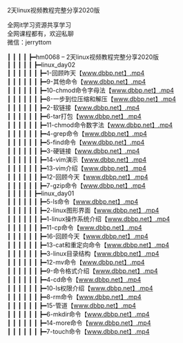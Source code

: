 2天linux视频教程完整分享2020版

全网it学习资源共享学习<br>全网课程都有，欢迎私聊<br>微信：jerryttom<br>

┃ ┃ ┃ ┃ ┣━hm0068 – 2天linux视频教程完整分享2020版<br> ┃ ┃ ┃ ┃ ┃ ┣━linux_day02<br> ┃ ┃ ┃ ┃ ┃ ┃ ┣━1-回顾昨天【www.dbbp.net】.mp4<br> ┃ ┃ ┃ ┃ ┃ ┃ ┣━9-其他命令【www.dbbp.net】.mp4<br> ┃ ┃ ┃ ┃ ┃ ┃ ┣━10-chmod命令字母法【www.dbbp.net】.mp4<br> ┃ ┃ ┃ ┃ ┃ ┃ ┣━8-一步到位压缩和解压【www.dbbp.net】.mp4<br> ┃ ┃ ┃ ┃ ┃ ┃ ┣━2-软链接【www.dbbp.net】.mp4<br> ┃ ┃ ┃ ┃ ┃ ┃ ┣━6-tar打包【www.dbbp.net】.mp4<br> ┃ ┃ ┃ ┃ ┃ ┃ ┣━11-chmod命令数字法【www.dbbp.net】.mp4<br> ┃ ┃ ┃ ┃ ┃ ┃ ┣━4-grep命令【www.dbbp.net】.mp4<br> ┃ ┃ ┃ ┃ ┃ ┃ ┣━5-find命令【www.dbbp.net】.mp4<br> ┃ ┃ ┃ ┃ ┃ ┃ ┣━3-硬链接【www.dbbp.net】.mp4<br> ┃ ┃ ┃ ┃ ┃ ┃ ┣━14-vim演示【www.dbbp.net】.mp4<br> ┃ ┃ ┃ ┃ ┃ ┃ ┣━13-vim介绍【www.dbbp.net】.mp4<br> ┃ ┃ ┃ ┃ ┃ ┃ ┣━12-回顾今天【www.dbbp.net】.mp4<br> ┃ ┃ ┃ ┃ ┃ ┃ ┣━7-gzip命令【www.dbbp.net】.mp4<br> ┃ ┃ ┃ ┃ ┃ ┣━linux_day01<br> ┃ ┃ ┃ ┃ ┃ ┃ ┣━5-ls命令【www.dbbp.net】.mp4<br> ┃ ┃ ┃ ┃ ┃ ┃ ┣━2-linux图形界面【www.dbbp.net】.mp4<br> ┃ ┃ ┃ ┃ ┃ ┃ ┣━1-linux操作系统介绍【www.dbbp.net】.mp4<br> ┃ ┃ ┃ ┃ ┃ ┃ ┣━11-cp命令【www.dbbp.net】.mp4<br> ┃ ┃ ┃ ┃ ┃ ┃ ┣━16-回顾今天【www.dbbp.net】.mp4<br> ┃ ┃ ┃ ┃ ┃ ┃ ┣━13-cat和重定向命令【www.dbbp.net】.mp4<br> ┃ ┃ ┃ ┃ ┃ ┃ ┣━3-linux目录结构【www.dbbp.net】.mp4<br> ┃ ┃ ┃ ┃ ┃ ┃ ┣━12-mv命令【www.dbbp.net】.mp4<br> ┃ ┃ ┃ ┃ ┃ ┃ ┣━9-命令格式介绍【www.dbbp.net】.mp4<br> ┃ ┃ ┃ ┃ ┃ ┃ ┣━4-cd命令【www.dbbp.net】.mp4<br> ┃ ┃ ┃ ┃ ┃ ┃ ┣━10-ls权限介绍【www.dbbp.net】.mp4<br> ┃ ┃ ┃ ┃ ┃ ┃ ┣━8-rm命令【www.dbbp.net】.mp4<br> ┃ ┃ ┃ ┃ ┃ ┃ ┣━15-管道【www.dbbp.net】.mp4<br> ┃ ┃ ┃ ┃ ┃ ┃ ┣━6-mkdir命令【www.dbbp.net】.mp4<br> ┃ ┃ ┃ ┃ ┃ ┃ ┣━14-more命令【www.dbbp.net】.mp4<br> ┃ ┃ ┃ ┃ ┃ ┃ ┣━7-touch命令【www.dbbp.net】.mp4